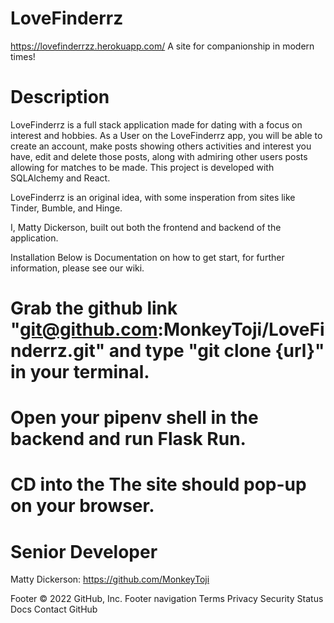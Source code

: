 # LoveFinderrz

https://lovefinderrzz.herokuapp.com/
A site for companionship in modern times!

# Description
LoveFinderrz is a full stack application made for dating with a focus on interest and hobbies.
As a User on the LoveFinderrz app, you will be able to create an account, make posts showing others activities and interest you have, edit and delete those posts, along with admiring other users posts allowing for matches to be made.
This project is developed with SQLAlchemy and React.

LoveFinderrz is an original idea, with some insperation from sites like Tinder, Bumble, and Hinge.

I, Matty Dickerson, built out both the frontend and backend of the application.


Installation
Below is Documentation on how to get start, for further information, please see our wiki.

# Grab the github link "git@github.com:MonkeyToji/LoveFinderrz.git" and type "git clone {url}" in your terminal.
# Open your pipenv shell in the backend and run Flask Run.
# CD into the The site should pop-up on your browser.

# Senior Developer
Matty Dickerson: https://github.com/MonkeyToji

Footer
© 2022 GitHub, Inc.
Footer navigation
Terms
Privacy
Security
Status
Docs
Contact GitHub

